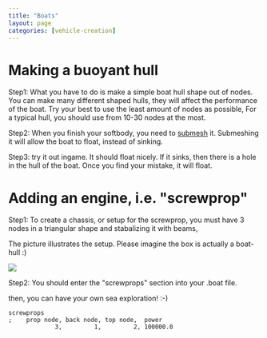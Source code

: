 ```yaml
---
title: "Boats"
layout: page
categories: [vehicle-creation]
---
```




# Making a buoyant hull

Step1: What you have to do is make a simple boat hull shape out of nodes.
You can make many different shaped hulls, they will affect the performance of the boat.
Try your best to use the least amount of nodes as possible,
For a typical hull, you should use from 10-30 nodes at the most.

Step2: When you finish your softbody, you need to [submesh](/technical/fileformat-truck#submesh) it.
Submeshing it will allow the boat to float, instead of sinking.

Step3: try it out ingame. It should float nicely.
If it sinks, then there is a hole in the hull of the boat.
Once you find your mistake, it will float.

# Adding an engine, i.e. "screwprop"

Step1: To create a chassis, or setup for the screwprop,
you must have 3 nodes in a triangular shape
and stabalizing it with beams,

The picture illustrates the setup. Please imagine the box is actually a boat-hull :)

![](/images/nautical-screwprop.png)

Step2: You should enter the "screwprops" section into your .boat file.

then, you can have your own sea exploration! :-)

```
screwprops
;    prop node, back node, top node,  power
             3,         1,         2, 100000.0
```
